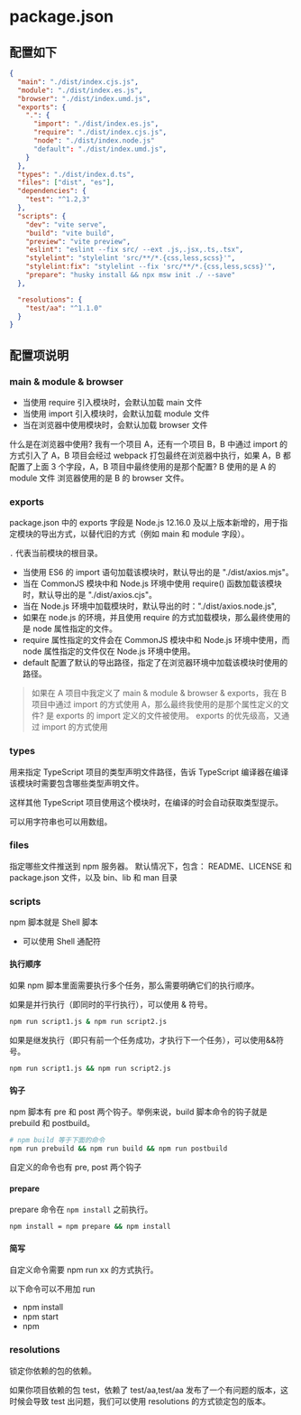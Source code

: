 # package.json

## 配置如下

```json
{
  "main": "./dist/index.cjs.js",
  "module": "./dist/index.es.js",
  "browser": "./dist/index.umd.js",
  "exports": {
    ".": {
      "import": "./dist/index.es.js",
      "require": "./dist/index.cjs.js",
      "node": "./dist/index.node.js"
      "default": "./dist/index.umd.js",
    }
  },
  "types": "./dist/index.d.ts",
  "files": ["dist", "es"],
  "dependencies": {
    "test": "^1.2,3"
  },
  "scripts": {
    "dev": "vite serve",
    "build": "vite build",
    "preview": "vite preview",
    "eslint": "eslint --fix src/ --ext .js,.jsx,.ts,.tsx",
    "stylelint": "stylelint 'src/**/*.{css,less,scss}'",
    "stylelint:fix": "stylelint --fix 'src/**/*.{css,less,scss}'",
    "prepare": "husky install && npx msw init ./ --save"
  },

  "resolutions": {
    "test/aa": "^1.1.0"
  }
}
```

## 配置项说明

### main & module & browser

- 当使用 require 引入模块时，会默认加载 main 文件
- 当使用 import 引入模块时，会默认加载 module 文件
- 当在浏览器中使用模块时，会默认加载 browser 文件

什么是在浏览器中使用?
我有一个项目 A，还有一个项目 B，B 中通过 import 的方式引入了 A，B 项目会经过 webpack 打包最终在浏览器中执行，如果 A，B 都配置了上面 3 个字段，A，B 项目中最终使用的是那个配置?
B 使用的是 A 的 module 文件
浏览器使用的是 B 的 browser 文件。

### exports

package.json 中的 exports 字段是 Node.js 12.16.0 及以上版本新增的，用于指定模块的导出方式，以替代旧的方式（例如 main 和 module 字段）。

`.` 代表当前模块的根目录。

- 当使用 ES6 的 import 语句加载该模块时，默认导出的是 "./dist/axios.mjs"。
- 当在 CommonJS 模块中和 Node.js 环境中使用 require() 函数加载该模块时，默认导出的是 "./dist/axios.cjs"。
- 当在 Node.js 环境中加载模块时，默认导出的时："./dist/axios.node.js",
- 如果在 node.js 的环境，并且使用 require 的方式加载模块，那么最终使用的是 node 属性指定的文件。
- require 属性指定的文件会在 CommonJS 模块中和 Node.js 环境中使用，而 node 属性指定的文件仅在 Node.js 环境中使用。
- default 配置了默认的导出路径，指定了在浏览器环境中加载该模块时使用的路径。

> 如果在 A 项目中我定义了 main & module & browser & exports，我在 B 项目中通过 import 的方式使用 A，那么最终我使用的是那个属性定义的文件?
> 是 exports 的 import 定义的文件被使用。
> exports 的优先级高，又通过 import 的方式使用

### types

用来指定 TypeScript 项目的类型声明文件路径，告诉 TypeScript 编译器在编译该模块时需要包含哪些类型声明文件。

这样其他 TypeScript 项目使用这个模块时，在编译的时会自动获取类型提示。

可以用字符串也可以用数组。

### files

指定哪些文件推送到 npm 服务器。
默认情况下，包含： README、LICENSE 和 package.json 文件，以及 bin、lib 和 man 目录

### scripts

npm 脚本就是 Shell 脚本

- 可以使用 Shell 通配符

#### 执行顺序

如果 npm 脚本里面需要执行多个任务，那么需要明确它们的执行顺序。

如果是并行执行（即同时的平行执行），可以使用 & 符号。

```bash
npm run script1.js & npm run script2.js
```

如果是继发执行（即只有前一个任务成功，才执行下一个任务），可以使用&&符号。

```bash
npm run script1.js && npm run script2.js
```

#### 钩子

npm 脚本有 pre 和 post 两个钩子。举例来说，build 脚本命令的钩子就是 prebuild 和 postbuild。

```bash
# npm build 等于下面的命令
npm run prebuild && npm run build && npm run postbuild
```

自定义的命令也有 pre, post 两个钩子

#### prepare

prepare 命令在 `npm install` 之前执行。

```bash
npm install = npm prepare && npm install
```

#### 简写

自定义命令需要 npm run xx 的方式执行。

以下命令可以不用加 run

- npm install
- npm start
- npm

### resolutions

锁定你依赖的包的依赖。

如果你项目依赖的包 test，依赖了 test/aa,test/aa 发布了一个有问题的版本，这时候会导致 test 出问题，我们可以使用 resolutions 的方式锁定包的版本。
